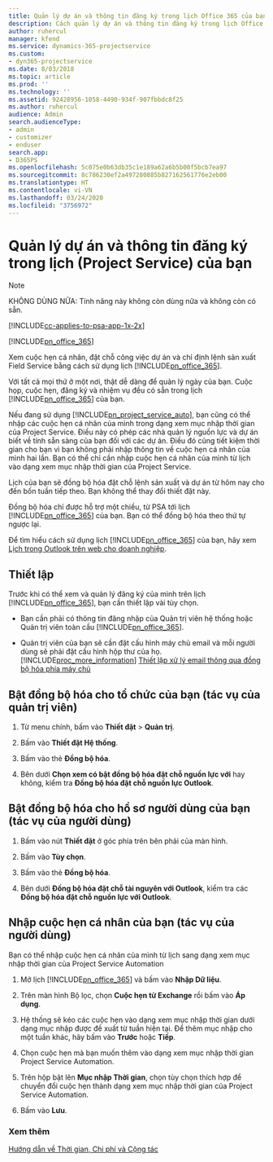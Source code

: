 ```yaml
---
title: Quản lý dự án và thông tin đăng ký trong lịch Office 365 của bạn
description: Cách quản lý dự án và thông tin đăng ký trong lịch Office 365 của bạn
author: ruhercul
manager: kfend
ms.service: dynamics-365-projectservice
ms.custom:
- dyn365-projectservice
ms.date: 8/03/2018
ms.topic: article
ms.prod: ''
ms.technology: ''
ms.assetid: 92428956-1058-4490-934f-907fbbdc8f25
ms.author: ruhercul
audience: Admin
search.audienceType:
- admin
- customizer
- enduser
search.app:
- D365PS
ms.openlocfilehash: 5c075e0b63db35c1e189a62a6b5b00f5bcb7ea97
ms.sourcegitcommit: 8c786230ef2a497280885b827162561776e2eb00
ms.translationtype: HT
ms.contentlocale: vi-VN
ms.lasthandoff: 03/24/2020
ms.locfileid: "3756972"
---
```

# <a name="manage-projects-and-bookings-in-your-calendar-project-service"></a>Quản lý dự án và thông tin đăng ký trong lịch (Project Service) của bạn

> [!Note]
> KHÔNG DÙNG NỮA: Tính năng này không còn dùng nữa và không còn có sẵn.

[!INCLUDE[cc-applies-to-psa-app-1x-2x](../includes/cc-applies-to-psa-app-1x-2x.md)]

[!INCLUDE[pn_office_365](../includes/pn-office-365.md)] 

Xem cuộc hẹn cá nhân, đặt chỗ công việc dự án và chỉ định lệnh sản xuất Field Service bằng cách sử dụng lịch [!INCLUDE[pn_office_365](../includes/pn-office-365.md)].  
  
 Với tất cả mọi thứ ở một nơi, thật dễ dàng để quản lý ngày của bạn. Cuộc họp, cuộc hẹn, đăng ký và nhiệm vụ đều có sẵn trong lịch [!INCLUDE[pn_office_365](../includes/pn-office-365.md)] của bạn.  
  
 Nếu đang sử dụng [!INCLUDE[pn_project_service_auto](../includes/pn-project-service-auto.md)], bạn cũng có thể nhập các cuộc hẹn cá nhân của mình trong dạng xem mục nhập thời gian của Project Service. Điều này có phép các nhà quản lý nguồn lực và dự án biết về tính sẵn sàng của bạn đối với các dự án. Điều đó cũng tiết kiệm thời gian cho bạn vì bạn không phải nhập thông tin về cuộc hẹn cá nhân của mình hai lần. Bạn có thể chỉ cần nhập cuộc hẹn cá nhân của mình từ lịch vào dạng xem mục nhập thời gian của Project Service.  
  
 Lịch của bạn sẽ đồng bộ hóa đặt chỗ lệnh sản xuất và dự án từ hôm nay cho đến bốn tuần tiếp theo. Bạn không thể thay đổi thiết đặt này.  
  
 Đồng bộ hóa chỉ được hỗ trợ một chiều, từ PSA tới lịch [!INCLUDE[pn_office_365](../includes/pn-office-365.md)] của bạn. Bạn có thể đồng bộ hóa theo thứ tự ngược lại. 
  
 Để tìm hiểu cách sử dụng lịch [!INCLUDE[pn_office_365](../includes/pn-office-365.md)] của bạn, hãy xem [Lịch trong Outlook trên web cho doanh nghiệp](https://support.office.com/article/Calendar-in-Outlook-on-the-web-for-business-5219c457-d1fe-4c2f-9032-1a816b88e936).  
  
## <a name="setup"></a>Thiết lập  
 Trước khi có thể xem và quản lý đăng ký của mình trên lịch [!INCLUDE[pn_office_365](../includes/pn-office-365.md)], bạn cần thiết lập vài tùy chọn.  
  
- Bạn cần phải có thông tin đăng nhập của Quản trị viên hệ thống hoặc Quản trị viên toàn cầu [!INCLUDE[pn_office_365](../includes/pn-office-365.md)].  
  
- Quản trị viên của bạn sẽ cần đặt cấu hình máy chủ email và mỗi người dùng sẽ phải đặt cấu hình hộp thư của họ. [!INCLUDE[proc_more_information](../includes/proc-more-information.md)] [Thiết lập xử lý email thông qua đồng bộ hóa phía máy chủ](../admin/set-up-server-side-synchronization-of-email-appointments-contacts-and-tasks.md)  
  
## <a name="turn-on-synchronization-for-your-organization-admin-task"></a>Bật đồng bộ hóa cho tổ chức của bạn (tác vụ của quản trị viên)  
  
1.  Từ menu chính, bấm vào **Thiết đặt** > **Quản trị**.  
  
2.  Bấm vào **Thiết đặt Hệ thống**.  
  
3.  Bấm vào thẻ **Đồng bộ hóa**.  
  
4.  Bên dưới **Chọn xem có bật đồng bộ hóa đặt chỗ nguồn lực với** hay không, kiểm tra **Đồng bộ hóa đặt chỗ nguồn lực Outlook**.  
  
## <a name="turn-on-synchronization-for-your-user-profile-user-task"></a>Bật đồng bộ hóa cho hồ sơ người dùng của bạn (tác vụ của người dùng)  
  
1.  Bấm vào nút **Thiết đặt** ở góc phía trên bên phải của màn hình.  
  
2.  Bấm vào **Tùy chọn**.  
  
3.  Bấm vào thẻ **Đồng bộ hóa**.  
  
4.  Bên dưới **Đồng bộ hóa đặt chỗ tài nguyên với Outlook**, kiểm tra các **Đồng bộ hóa đặt chỗ nguồn lực với Outlook**.  
  
## <a name="import-your-personal-appointments-user-task"></a>Nhập cuộc hẹn cá nhân của bạn (tác vụ của người dùng)  
 Bạn có thể nhập cuộc hẹn cá nhân của mình từ lịch sang dạng xem mục nhập thời gian của Project Service Automation  
  
1. Mở lịch [!INCLUDE[pn_office_365](../includes/pn-office-365.md)] và bấm vào **Nhập Dữ liệu**.  
  
2. Trên màn hình Bộ lọc, chọn **Cuộc hẹn từ Exchange** rồi bấm vào **Áp dụng**.  
  
3. Hệ thống sẽ kéo các cuộc hẹn vào dạng xem mục nhập thời gian dưới dạng mục nhập được đề xuất từ tuần hiện tại. Để thêm mục nhập cho một tuần khác, hãy bấm vào **Trước** hoặc **Tiếp**.  
  
4. Chọn cuộc hẹn mà bạn muốn thêm vào dạng xem mục nhập thời gian Project Service Automation.  
  
5. Trên hộp bật lên **Mục nhập Thời gian**, chọn tùy chọn thích hợp để chuyển đổi cuộc hẹn thành dạng xem mục nhập thời gian của Project Service Automation.  
  
6. Bấm vào **Lưu**.  
  
### <a name="see-also"></a>Xem thêm  
 [Hướng dẫn về Thời gian, Chi phí và Cộng tác](../project-service/time-expense-collaboration-guide.md)
